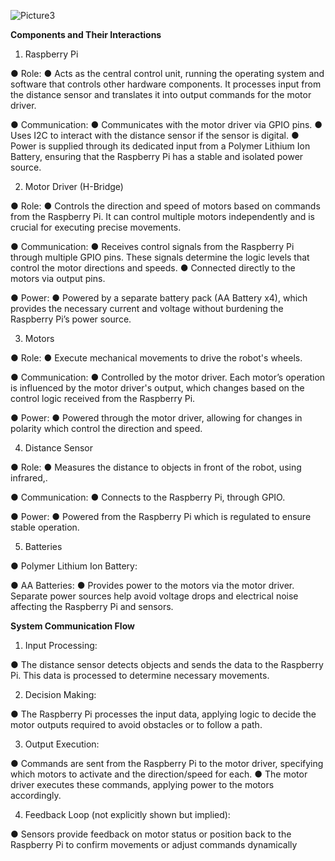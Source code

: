 
![Picture3](https://github.com/user-attachments/assets/625a25ed-87a6-4ad5-bbd3-7ebaea55a15d)

**Components and Their Interactions**

1. Raspberry Pi

  ●	Role: 
     ●	Acts as the central control unit, running the operating system and software that controls other hardware components. It processes input from the distance sensor and translates it into output commands for the motor driver.

  ●	Communication:
    ●	Communicates with the motor driver via GPIO pins.
    ●	Uses I2C to interact with the distance sensor if the sensor is digital.
    ●	Power is supplied through its dedicated input from a Polymer Lithium Ion Battery, ensuring that the Raspberry Pi has a stable and isolated power source.

2. Motor Driver (H-Bridge)

  ●	Role: 
    ●	Controls the direction and speed of motors based on commands from the Raspberry Pi. It can control multiple motors independently and is crucial for executing precise movements.

  ●	Communication:
    ●	Receives control signals from the Raspberry Pi through multiple GPIO pins. These signals determine the logic levels that control the motor directions and speeds.
    ●	Connected directly to the motors via output pins.

  ●	Power:
    ●	Powered by a separate battery pack (AA Battery x4), which provides the necessary current and voltage without burdening the Raspberry Pi’s power source.

3. Motors

  ●	Role:
    ●	Execute mechanical movements to drive the robot's wheels.

  ●	Communication:
    ●	Controlled by the motor driver. Each motor’s operation is influenced by the motor driver's output, which changes based on the control logic received from the Raspberry Pi.

  ●	Power:
    ●	Powered through the motor driver, allowing for changes in polarity which control the direction and speed.

4. Distance Sensor

  ●	Role: 
    ●	Measures the distance to objects in front of the robot, using infrared,.

  ●	Communication:
    ●	Connects to the Raspberry Pi, through GPIO.

  ●	Power:
    ●	Powered from the Raspberry Pi which is regulated to ensure stable operation.

5. Batteries

  ●	Polymer Lithium Ion Battery:

  ●	AA Batteries:
    ●	Provides power to the motors via the motor driver. Separate power sources help avoid voltage drops and electrical noise affecting the Raspberry Pi and sensors.

**System Communication Flow**

1.	Input Processing:

  ●	The distance sensor detects objects and sends the data to the Raspberry Pi. This data is processed to determine necessary movements.

2.	Decision Making:

  ●	The Raspberry Pi processes the input data, applying logic to decide the motor outputs required to avoid obstacles or to follow a path.

3.	Output Execution:

  ●	Commands are sent from the Raspberry Pi to the motor driver, specifying which motors to activate and the direction/speed for each.
  ●	The motor driver executes these commands, applying power to the motors accordingly.

4.	Feedback Loop (not explicitly shown but implied):

  ●	Sensors provide feedback on motor status or position back to the Raspberry Pi to confirm movements or adjust commands dynamically
